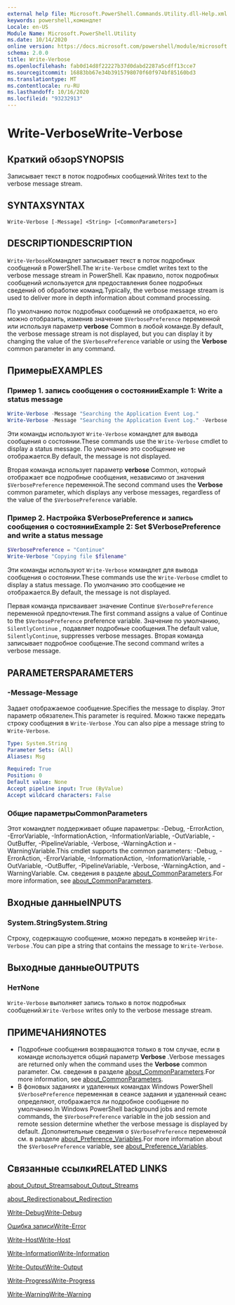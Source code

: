```yaml
---
external help file: Microsoft.PowerShell.Commands.Utility.dll-Help.xml
keywords: powershell,командлет
Locale: en-US
Module Name: Microsoft.PowerShell.Utility
ms.date: 10/14/2020
online version: https://docs.microsoft.com/powershell/module/microsoft.powershell.utility/write-verbose?view=powershell-7.1&WT.mc_id=ps-gethelp
schema: 2.0.0
title: Write-Verbose
ms.openlocfilehash: fab0d14d8f22227b37d0dabd2287a5cdff13cce7
ms.sourcegitcommit: 16883bb67e34b3915798070f60f974bf85160bd3
ms.translationtype: MT
ms.contentlocale: ru-RU
ms.lasthandoff: 10/16/2020
ms.locfileid: "93232913"
---
```

# <span data-ttu-id="3e2d6-103">Write-Verbose</span><span class="sxs-lookup"><span data-stu-id="3e2d6-103">Write-Verbose</span></span>

## <span data-ttu-id="3e2d6-104">Краткий обзор</span><span class="sxs-lookup"><span data-stu-id="3e2d6-104">SYNOPSIS</span></span>
<span data-ttu-id="3e2d6-105">Записывает текст в поток подробных сообщений.</span><span class="sxs-lookup"><span data-stu-id="3e2d6-105">Writes text to the verbose message stream.</span></span>

## <span data-ttu-id="3e2d6-106">SYNTAX</span><span class="sxs-lookup"><span data-stu-id="3e2d6-106">SYNTAX</span></span>

```
Write-Verbose [-Message] <String> [<CommonParameters>]
```

## <span data-ttu-id="3e2d6-107">DESCRIPTION</span><span class="sxs-lookup"><span data-stu-id="3e2d6-107">DESCRIPTION</span></span>

<span data-ttu-id="3e2d6-108">`Write-Verbose`Командлет записывает текст в поток подробных сообщений в PowerShell.</span><span class="sxs-lookup"><span data-stu-id="3e2d6-108">The `Write-Verbose` cmdlet writes text to the verbose message stream in PowerShell.</span></span> <span data-ttu-id="3e2d6-109">Как правило, поток подробных сообщений используется для предоставления более подробных сведений об обработке команд.</span><span class="sxs-lookup"><span data-stu-id="3e2d6-109">Typically, the verbose message stream is used to deliver more in depth information about command processing.</span></span>

<span data-ttu-id="3e2d6-110">По умолчанию поток подробных сообщений не отображается, но его можно отобразить, изменив значение `$VerbosePreference` переменной или используя параметр **verbose** Common в любой команде.</span><span class="sxs-lookup"><span data-stu-id="3e2d6-110">By default, the verbose message stream is not displayed, but you can display it by changing the value of the `$VerbosePreference` variable or using the **Verbose** common parameter in any command.</span></span>

## <span data-ttu-id="3e2d6-111">Примеры</span><span class="sxs-lookup"><span data-stu-id="3e2d6-111">EXAMPLES</span></span>

### <span data-ttu-id="3e2d6-112">Пример 1. запись сообщения о состоянии</span><span class="sxs-lookup"><span data-stu-id="3e2d6-112">Example 1: Write a status message</span></span>

```powershell
Write-Verbose -Message "Searching the Application Event Log."
Write-Verbose -Message "Searching the Application Event Log." -Verbose
```

<span data-ttu-id="3e2d6-113">Эти команды используют `Write-Verbose` командлет для вывода сообщения о состоянии.</span><span class="sxs-lookup"><span data-stu-id="3e2d6-113">These commands use the `Write-Verbose` cmdlet to display a status message.</span></span> <span data-ttu-id="3e2d6-114">По умолчанию это сообщение не отображается.</span><span class="sxs-lookup"><span data-stu-id="3e2d6-114">By default, the message is not displayed.</span></span>

<span data-ttu-id="3e2d6-115">Вторая команда использует параметр **verbose** Common, который отображает все подробные сообщения, независимо от значения `$VerbosePreference` переменной.</span><span class="sxs-lookup"><span data-stu-id="3e2d6-115">The second command uses the **Verbose** common parameter, which displays any verbose messages, regardless of the value of the `$VerbosePreference` variable.</span></span>

### <span data-ttu-id="3e2d6-116">Пример 2. Настройка $VerbosePreference и запись сообщения о состоянии</span><span class="sxs-lookup"><span data-stu-id="3e2d6-116">Example 2: Set $VerbosePreference and write a status message</span></span>

```powershell
$VerbosePreference = "Continue"
Write-Verbose "Copying file $filename"
```

<span data-ttu-id="3e2d6-117">Эти команды используют `Write-Verbose` командлет для вывода сообщения о состоянии.</span><span class="sxs-lookup"><span data-stu-id="3e2d6-117">These commands use the `Write-Verbose` cmdlet to display a status message.</span></span> <span data-ttu-id="3e2d6-118">По умолчанию это сообщение не отображается.</span><span class="sxs-lookup"><span data-stu-id="3e2d6-118">By default, the message is not displayed.</span></span>

<span data-ttu-id="3e2d6-119">Первая команда присваивает значение Continue `$VerbosePreference` переменной предпочтения.</span><span class="sxs-lookup"><span data-stu-id="3e2d6-119">The first command assigns a value of Continue to the `$VerbosePreference` preference variable.</span></span> <span data-ttu-id="3e2d6-120">Значение по умолчанию, `SilentlyContinue` , подавляет подробные сообщения.</span><span class="sxs-lookup"><span data-stu-id="3e2d6-120">The default value, `SilentlyContinue`, suppresses verbose messages.</span></span> <span data-ttu-id="3e2d6-121">Вторая команда записывает подробное сообщение.</span><span class="sxs-lookup"><span data-stu-id="3e2d6-121">The second command writes a verbose message.</span></span>

## <span data-ttu-id="3e2d6-122">PARAMETERS</span><span class="sxs-lookup"><span data-stu-id="3e2d6-122">PARAMETERS</span></span>

### <span data-ttu-id="3e2d6-123">-Message</span><span class="sxs-lookup"><span data-stu-id="3e2d6-123">-Message</span></span>

<span data-ttu-id="3e2d6-124">Задает отображаемое сообщение.</span><span class="sxs-lookup"><span data-stu-id="3e2d6-124">Specifies the message to display.</span></span> <span data-ttu-id="3e2d6-125">Этот параметр обязателен.</span><span class="sxs-lookup"><span data-stu-id="3e2d6-125">This parameter is required.</span></span> <span data-ttu-id="3e2d6-126">Можно также передать строку сообщения в `Write-Verbose` .</span><span class="sxs-lookup"><span data-stu-id="3e2d6-126">You can also pipe a message string to `Write-Verbose`.</span></span>

```yaml
Type: System.String
Parameter Sets: (All)
Aliases: Msg

Required: True
Position: 0
Default value: None
Accept pipeline input: True (ByValue)
Accept wildcard characters: False
```

### <span data-ttu-id="3e2d6-127">Общие параметры</span><span class="sxs-lookup"><span data-stu-id="3e2d6-127">CommonParameters</span></span>

<span data-ttu-id="3e2d6-128">Этот командлет поддерживает общие параметры: -Debug, -ErrorAction, -ErrorVariable, -InformationAction, -InformationVariable, -OutVariable, -OutBuffer, -PipelineVariable, -Verbose, -WarningAction и -WarningVariable.</span><span class="sxs-lookup"><span data-stu-id="3e2d6-128">This cmdlet supports the common parameters: -Debug, -ErrorAction, -ErrorVariable, -InformationAction, -InformationVariable, -OutVariable, -OutBuffer, -PipelineVariable, -Verbose, -WarningAction, and -WarningVariable.</span></span> <span data-ttu-id="3e2d6-129">См. сведения в разделе [about_CommonParameters](../Microsoft.PowerShell.Core/About/about_CommonParameters.md).</span><span class="sxs-lookup"><span data-stu-id="3e2d6-129">For more information, see [about_CommonParameters](../Microsoft.PowerShell.Core/About/about_CommonParameters.md).</span></span>

## <span data-ttu-id="3e2d6-130">Входные данные</span><span class="sxs-lookup"><span data-stu-id="3e2d6-130">INPUTS</span></span>

### <span data-ttu-id="3e2d6-131">System.String</span><span class="sxs-lookup"><span data-stu-id="3e2d6-131">System.String</span></span>

<span data-ttu-id="3e2d6-132">Строку, содержащую сообщение, можно передать в конвейер `Write-Verbose` .</span><span class="sxs-lookup"><span data-stu-id="3e2d6-132">You can pipe a string that contains the message to `Write-Verbose`.</span></span>

## <span data-ttu-id="3e2d6-133">Выходные данные</span><span class="sxs-lookup"><span data-stu-id="3e2d6-133">OUTPUTS</span></span>

### <span data-ttu-id="3e2d6-134">Нет</span><span class="sxs-lookup"><span data-stu-id="3e2d6-134">None</span></span>

<span data-ttu-id="3e2d6-135">`Write-Verbose` выполняет запись только в поток подробных сообщений.</span><span class="sxs-lookup"><span data-stu-id="3e2d6-135">`Write-Verbose` writes only to the verbose message stream.</span></span>

## <span data-ttu-id="3e2d6-136">ПРИМЕЧАНИЯ</span><span class="sxs-lookup"><span data-stu-id="3e2d6-136">NOTES</span></span>

- <span data-ttu-id="3e2d6-137">Подробные сообщения возвращаются только в том случае, если в команде используется общий параметр **Verbose** .</span><span class="sxs-lookup"><span data-stu-id="3e2d6-137">Verbose messages are returned only when the command uses the **Verbose** common parameter.</span></span> <span data-ttu-id="3e2d6-138">См. сведения в разделе [about_CommonParameters](https://go.microsoft.com/fwlink/?LinkID=113216).</span><span class="sxs-lookup"><span data-stu-id="3e2d6-138">For more information, see [about_CommonParameters](https://go.microsoft.com/fwlink/?LinkID=113216).</span></span>
- <span data-ttu-id="3e2d6-139">В фоновых заданиях и удаленных командах Windows PowerShell `$VerbosePreference` переменная в сеансе задания и удаленный сеанс определяют, отображается ли подробное сообщение по умолчанию.</span><span class="sxs-lookup"><span data-stu-id="3e2d6-139">In Windows PowerShell background jobs and remote commands, the `$VerbosePreference` variable in the job session and remote session determine whether the verbose message is displayed by default.</span></span>
  <span data-ttu-id="3e2d6-140">Дополнительные сведения о `$VerbosePreference` переменной см. в разделе [about_Preference_Variables](../Microsoft.PowerShell.Core/About/about_Preference_Variables.md).</span><span class="sxs-lookup"><span data-stu-id="3e2d6-140">For more information about the `$VerbosePreference` variable, see [about_Preference_Variables](../Microsoft.PowerShell.Core/About/about_Preference_Variables.md).</span></span>

## <span data-ttu-id="3e2d6-141">Связанные ссылки</span><span class="sxs-lookup"><span data-stu-id="3e2d6-141">RELATED LINKS</span></span>

[<span data-ttu-id="3e2d6-142">about_Output_Streams</span><span class="sxs-lookup"><span data-stu-id="3e2d6-142">about_Output_Streams</span></span>](../Microsoft.PowerShell.Core/About/about_Output_Streams.md)

[<span data-ttu-id="3e2d6-143">about_Redirection</span><span class="sxs-lookup"><span data-stu-id="3e2d6-143">about_Redirection</span></span>](../Microsoft.PowerShell.Core/About/about_Redirection.md)

[<span data-ttu-id="3e2d6-144">Write-Debug</span><span class="sxs-lookup"><span data-stu-id="3e2d6-144">Write-Debug</span></span>](Write-Debug.md)

[<span data-ttu-id="3e2d6-145">Ошибка записи</span><span class="sxs-lookup"><span data-stu-id="3e2d6-145">Write-Error</span></span>](Write-Error.md)

[<span data-ttu-id="3e2d6-146">Write-Host</span><span class="sxs-lookup"><span data-stu-id="3e2d6-146">Write-Host</span></span>](Write-Host.md)

[<span data-ttu-id="3e2d6-147">Write-Information</span><span class="sxs-lookup"><span data-stu-id="3e2d6-147">Write-Information</span></span>](Write-Information.md)

[<span data-ttu-id="3e2d6-148">Write-Output</span><span class="sxs-lookup"><span data-stu-id="3e2d6-148">Write-Output</span></span>](Write-Output.md)

[<span data-ttu-id="3e2d6-149">Write-Progress</span><span class="sxs-lookup"><span data-stu-id="3e2d6-149">Write-Progress</span></span>](Write-Progress.md)

[<span data-ttu-id="3e2d6-150">Write-Warning</span><span class="sxs-lookup"><span data-stu-id="3e2d6-150">Write-Warning</span></span>](Write-Warning.md)
